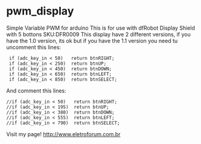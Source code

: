 # pwm_display
Simple Variable PWM for arduino
 This is for use with dfRobot Display Shield with 5 bottons SKU:DFR0009
 This display have 2 different versions, if you have the 1.0 version, its ok but if you have the 1.1 version you need tu uncomment this lines:
 
     if (adc_key_in < 50)   return btnRIGHT;  
     if (adc_key_in < 250)  return btnUP; 
     if (adc_key_in < 450)  return btnDOWN; 
     if (adc_key_in < 650)  return btnLEFT; 
     if (adc_key_in < 850)  return btnSELECT;   
    
And comment this lines:

    //if (adc_key_in < 50)   return btnRIGHT;  
    //if (adc_key_in < 195)  return btnUP; 
    //if (adc_key_in < 380)  return btnDOWN; 
    //if (adc_key_in < 555)  return btnLEFT; 
    //if (adc_key_in < 790)  return btnSELECT;   
   
Visit my page! http://www.eletroforum.com.br
